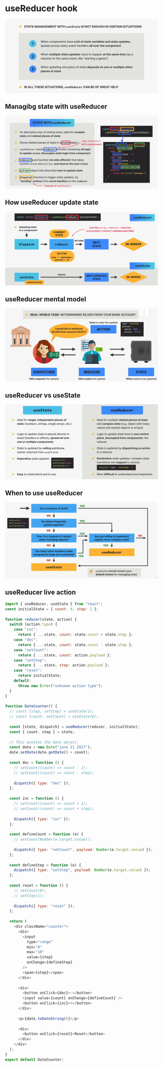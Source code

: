 # useReducer hook

![alt text](why-useReducer.png)

## Managibg state with useReducer

![alt text](state-with-useReducer.png)

## How useReducer update state

![alt text](how-reducer-update-state.png)

## useReducer mental model

![alt text](useReducer-mentalModel.png)

## useReducer vs useState

![alt text](useState-VS-useReducer.png)

## When to use useReducer

![alt text](when-useReducer.png)

## useReducer live action

```js
import { useReducer, useState } from "react";
const initialState = { count: 0, step: 1 };

function reducer(state, action) {
  switch (action.type) {
    case "inc":
      return { ...state, count: state.count + state.step };
    case "dec":
      return { ...state, count: state.count - state.step };
    case "setCount":
      return { ...state, count: action.payload };
    case "setStep":
      return { ...state, step: action.payload };
    case "reset":
      return initialState;
    default:
      throw new Error("unknown action type");
  }
}

function DateCounter() {
  // const [step, setStep] = useState(1);
  // const [count, setCount] = useState(0);

  const [state, dispatch] = useReducer(reducer, initialState);
  const { count, step } = state;

  // This mutates the date object.
  const date = new Date("june 21 2027");
  date.setDate(date.getDate() + count);

  const dec = function () {
    // setCount((count) => count - 1);
    // setCount((count) => count - step);

    dispatch({ type: "dec" });
  };

  const inc = function () {
    // setCount((count) => count + 1);
    // setCount((count) => count + step);

    dispatch({ type: "inc" });
  };

  const defineCount = function (e) {
    // setCount(Number(e.target.value));

    dispatch({ type: "setCount", payload: Number(e.target.value) });
  };

  const defineStep = function (e) {
    dispatch({ type: "setStep", payload: Number(e.target.value) });
  };

  const reset = function () {
    // setCount(0);
    // setStep(1);

    dispatch({ type: "reset" });
  };

  return (
    <div className="counter">
      <div>
        <input
          type="range"
          min="0"
          max="10"
          value={step}
          onChange={defineStep}
        />
        <span>{step}</span>
      </div>

      <div>
        <button onClick={dec}>-</button>
        <input value={count} onChange={defineCount} />
        <button onClick={inc}>+</button>
      </div>

      <p>{date.toDateString()}</p>

      <div>
        <button onClick={reset}>Reset</button>
      </div>
    </div>
  );
}
export default DateCounter;
```
